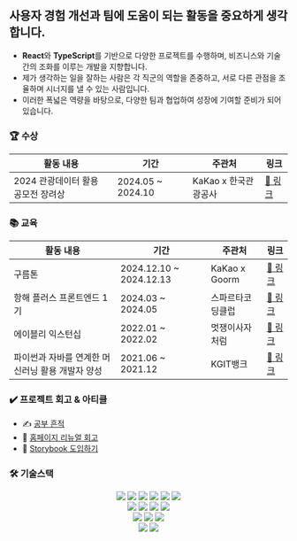  ## 사용자 경험 개선과 팀에 도움이 되는 활동을 중요하게 생각합니다.

- **React**와 **TypeScript**를 기반으로 다양한 프로젝트를 수행하며, 비즈니스와 기술 간의 조화를 이루는 개발을 지향합니다.
- 제가 생각하는 일을 잘하는 사람은 각 직군의 역할을 존중하고, 서로 다른 관점을 조율하며 시너지를 낼 수 있는 사람입니다.
- 이러한 폭넓은 역량을 바탕으로, 다양한 팀과 협업하여 성장에 기여할 준비가 되어 있습니다.

 ### 🏆 수상
 
| 활동 내용        | 기간 | 주관처 | 링크 |
|---------------|-----|------|-----|
|     2024 관광데이터 활용 공모전 장려상    | 2024.05 ~ 2024.10  | KaKao x 한국관광공사 | [🔗 링크](https://github.com/Jeju-thunder/thunder-frontend)  |


 ### 📚 교육
 | 활동 내용   | 기간  |주관처| 링크 |
|------------|------|-----|-----|
| 구름톤  | 2024.12.10 ~ 2024.12.13  |  KaKao x Goorm | [🔗 링크](https://github.com/orgs/Jeju-thunder/repositories) |
| 항해 플러스 프론트엔드 1기  | 2024.03 ~ 2024.05  | 스파르타코딩클럽 |  [🔗 링크](https://github.com/Readme-Monster/readme-monster) |
| 에이블리 익스턴십  | 2022.01 ~ 2022.02    | 멋쟁이사자처럼 | [🔗 링크](https://github.com/lee-ji-hong/frontend-mission) |
| 파이썬과 자바를 연계한 머신러닝 활용 개발자 양성         | 2021.06 ~ 2021.12    | KGIT뱅크 | [🔗 링크](https://github.com/lee-ji-hong/homin_team_v.2)  |


### ✔️ 프로젝트 회고 & 아티클
<ul>
  <li>✍️ <a href="https://bold-spell-0a8.notion.site/febe8f662de647a19a42dc8a10c19e87?pvs=4">공부 흔적</a></li>
  <li>📄 <a href="https://coding-ocean.tistory.com/106">홈페이지 리뉴얼 회고</a></li>
  <li>📄 <a href="https://coding-ocean.tistory.com/114">Storybook 도입하기</a></li>
</ul>
  
 ### 🛠️ 기술스택
<div align=center> 
  <img src="https://img.shields.io/badge/html5-E34F26?style=for-the-badge&logo=html5&logoColor=white"/>
  <img src="https://img.shields.io/badge/javascript-F7DF1E?style=for-the-badge&logo=javascript&logoColor=black"> 
  <img src="https://img.shields.io/badge/typescript-3178C6?style=for-the-badge&logo=typescript&logoColor=white"/>
  <img src="https://img.shields.io/badge/css-1572B6?style=for-the-badge&logo=css3&logoColor=white"/>
  <img src="https://img.shields.io/badge/storybook-FF4785?style=for-the-badge&logo=storybook&logoColor=white"/>
  <img src="https://img.shields.io/badge/scss-CC6699?style=for-the-badge&logo=sass&logoColor=white"/>
 <br>

  <img src="https://img.shields.io/badge/react.js-61DAFB?style=for-the-badge&logo=react&logoColor=black"/>
  <img src="https://img.shields.io/badge/next.js-000000?style=for-the-badge&logo=next.js&logoColor=white"/>
  <img src="https://img.shields.io/badge/vue.js-4FC08D?style=for-the-badge&logo=vue.js&logoColor=white"/>
  <img src="https://img.shields.io/badge/nuxt.js-00DC82?style=for-the-badge&logo=nuxt.js&logoColor=white"/>
  <br>
  
  <img src="https://img.shields.io/badge/yarn-2C8EBB?style=for-the-badge&logo=yarn&logoColor=white"/>
  <img src="https://img.shields.io/badge/npm-CB3837?style=for-the-badge&logo=npm&logoColor=white"/>
  <img src="https://img.shields.io/badge/yarn%20berry-2C8EBB?style=for-the-badge&logo=yarn&logoColor=white"/>
  <br>
  
  <img src="https://img.shields.io/badge/github-181717?style=for-the-badge&logo=github&logoColor=white"/>
  <img src="https://img.shields.io/badge/git-F05032?style=for-the-badge&logo=git&logoColor=white"/>
  <br>

</div>


